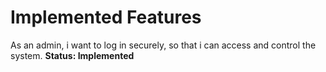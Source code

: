 # Implemented Features 
 As an admin, i want to log in securely, so that i can access and control the system. 
**Status: Implemented**
